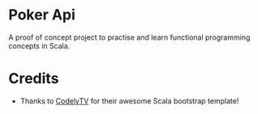 # Poker Api
A proof of concept project to practise and learn functional programming concepts in Scala.


# Credits
- Thanks to [CodelyTV](https://codely.tv/) for their awesome Scala bootstrap template!

